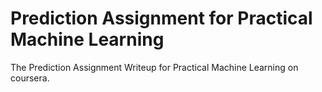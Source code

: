 # Prediction Assignment for Practical Machine Learning
The Prediction Assignment Writeup for Practical Machine Learning on coursera.
